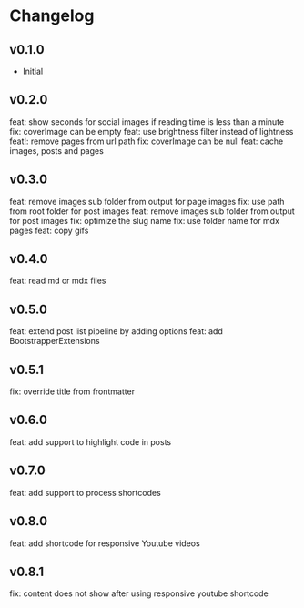 # Changelog

## v0.1.0

-   Initial

## v0.2.0

feat: show seconds for social images if reading time is less than a minute
fix: coverImage can be empty
feat: use brightness filter instead of lightness
feat!: remove pages from url path
fix: coverImage can be null
feat: cache images, posts and pages

## v0.3.0

feat: remove images sub folder from output for page  images
fix: use path from root folder for post images
feat: remove images sub folder from output for post images
fix: optimize the slug name
fix: use folder name for mdx pages
feat: copy gifs

## v0.4.0

feat: read md or mdx files

## v0.5.0

feat: extend post list pipeline by adding options
feat: add BootstrapperExtensions

## v0.5.1

fix: override title from frontmatter

## v0.6.0

feat: add support to highlight code in posts

## v0.7.0

feat: add support to process shortcodes

## v0.8.0

feat: add shortcode for responsive Youtube videos
## v0.8.1

fix: content does not show after using responsive youtube shortcode